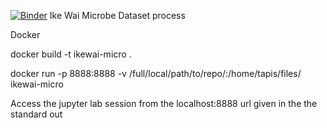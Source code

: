 [![Binder](https://mybinder.org/badge_logo.svg)](https://mybinder.org/v2/gh/ikewai/ikewai-micro.git/HEAD)
Ike Wai Microbe Dataset process

Docker

docker build -t ikewai-micro .

docker run -p 8888:8888 -v /full/local/path/to/repo/:/home/tapis/files/ ikewai-micro

Access the jupyter lab session from the localhost:8888 url given in the the standard out
